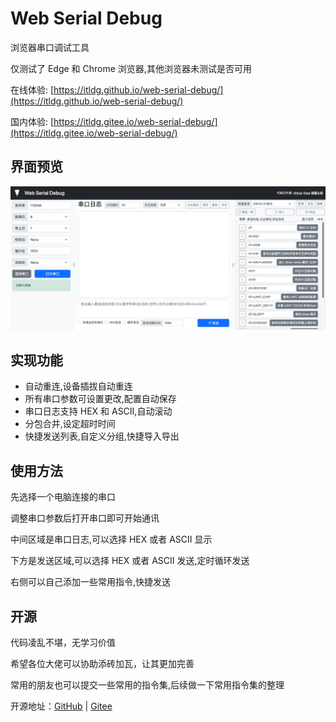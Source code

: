 # Web Serial Debug

浏览器串口调试工具

仅测试了 Edge 和 Chrome 浏览器,其他浏览器未测试是否可用

在线体验: [https://itldg.github.io/web-serial-debug/](https://itldg.github.io/web-serial-debug/)

国内体验: [https://itldg.gitee.io/web-serial-debug/](https://itldg.gitee.io/web-serial-debug/)

## 界面预览

![界面预览](/imgs/main.png)

## 实现功能

-   自动重连,设备插拔自动重连
-   所有串口参数可设置更改,配置自动保存
-   串口日志支持 HEX 和 ASCII,自动滚动
-   分包合并,设定超时时间
-   快捷发送列表,自定义分组,快捷导入导出

## 使用方法

先选择一个电脑连接的串口

调整串口参数后打开串口即可开始通讯

中间区域是串口日志,可以选择 HEX 或者 ASCII 显示

下方是发送区域,可以选择 HEX 或者 ASCII 发送,定时循环发送

右侧可以自己添加一些常用指令,快捷发送

## 开源

代码凌乱不堪，无学习价值

希望各位大佬可以协助添砖加瓦，让其更加完善

常用的朋友也可以提交一些常用的指令集,后续做一下常用指令集的整理

开源地址：[GitHub](https://github.com/itldg/web-serial-debug) | [Gitee](https://gitee.com/itldg/web-serial-debug)
